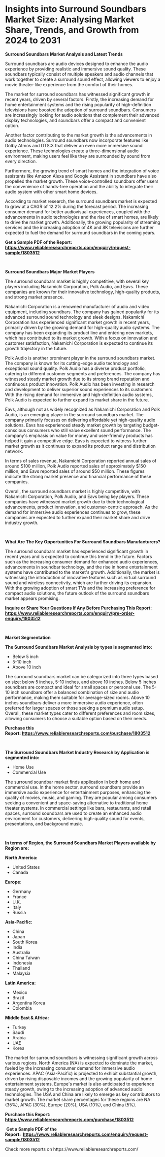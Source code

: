 <p><h1>Insights into Surround Soundbars Market Size: Analysing Market Share, Trends, and Growth from 2024 to 2031</h1></p><p><strong>Surround Soundbars Market Analysis and Latest Trends</strong></p>
<p><p>Surround soundbars are audio devices designed to enhance the audio experience by providing realistic and immersive sound quality. These soundbars typically consist of multiple speakers and audio channels that work together to create a surround sound effect, allowing viewers to enjoy a movie theater-like experience from the comfort of their homes.</p><p>The market for surround soundbars has witnessed significant growth in recent years, driven by several factors. Firstly, the increasing demand for home entertainment systems and the rising popularity of high-definition televisions have boosted the adoption of surround soundbars. Consumers are increasingly looking for audio solutions that complement their advanced display technologies, and soundbars offer a compact and convenient option.</p><p>Another factor contributing to the market growth is the advancements in audio technologies. Surround soundbars now incorporate features like Dolby Atmos and DTS:X that deliver an even more immersive sound experience. These technologies create a three-dimensional audio environment, making users feel like they are surrounded by sound from every direction.</p><p>Furthermore, the growing trend of smart homes and the integration of voice assistants like Amazon Alexa and Google Assistant in soundbars have also propelled the market growth. These voice-controlled soundbars offer users the convenience of hands-free operation and the ability to integrate their audio system with other smart home devices.</p><p>According to market research, the surround soundbars market is expected to grow at a CAGR of 12.2% during the forecast period. The increasing consumer demand for better audiovisual experiences, coupled with the advancements in audio technologies and the rise of smart homes, are likely to drive the market growth. Additionally, the growing popularity of streaming services and the increasing adoption of 4K and 8K televisions are further expected to fuel the demand for surround soundbars in the coming years.</p></p>
<p><strong>Get a Sample PDF of the Report:&nbsp; <a href="https://www.reliableresearchreports.com/enquiry/request-sample/1803512">https://www.reliableresearchreports.com/enquiry/request-sample/1803512</a></strong></p>
<p>&nbsp;</p>
<p><strong>Surround Soundbars Major Market Players</strong></p>
<p><p>The surround soundbars market is highly competitive, with several key players including Nakamichi Corporation, Polk Audio, and Eavs. These companies are known for their innovative technology, high-quality products, and strong market presence.</p><p>Nakamichi Corporation is a renowned manufacturer of audio and video equipment, including soundbars. The company has gained popularity for its advanced surround sound technology and sleek designs. Nakamichi Corporation has experienced significant market growth in recent years, primarily driven by the growing demand for high-quality audio systems. The company has been expanding its product line and entering new markets, which has contributed to its market growth. With a focus on innovation and customer satisfaction, Nakamichi Corporation is expected to continue its growth trajectory in the future.</p><p>Polk Audio is another prominent player in the surround soundbars market. The company is known for its cutting-edge audio technology and exceptional sound quality. Polk Audio has a diverse product portfolio, catering to different customer segments and preferences. The company has witnessed steady market growth due to its strong brand reputation and continuous product innovation. Polk Audio has been investing in research and development to deliver superior sound experiences to its customers. With the rising demand for immersive and high-definition audio systems, Polk Audio is expected to further expand its market share in the future.</p><p>Eavs, although not as widely recognized as Nakamichi Corporation and Polk Audio, is an emerging player in the surround soundbars market. The company primarily focuses on delivering affordable yet high-quality audio solutions. Eavs has experienced steady market growth by targeting budget-conscious consumers who still value excellent sound performance. The company's emphasis on value for money and user-friendly products has helped it gain a competitive edge. Eavs is expected to witness further market growth as it continues to expand its product range and distribution network.</p><p>In terms of sales revenue, Nakamichi Corporation reported annual sales of around $100 million, Polk Audio reported sales of approximately $150 million, and Eavs reported sales of around $50 million. These figures indicate the strong market presence and financial performance of these companies.</p><p>Overall, the surround soundbars market is highly competitive, with Nakamichi Corporation, Polk Audio, and Eavs being key players. These companies have witnessed market growth due to their technological advancements, product innovation, and customer-centric approach. As the demand for immersive audio experiences continues to grow, these companies are expected to further expand their market share and drive industry growth.</p></p>
<p>&nbsp;</p>
<p><strong>What Are The Key Opportunities For Surround Soundbars Manufacturers?</strong></p>
<p><p>The surround soundbars market has experienced significant growth in recent years and is expected to continue this trend in the future. Factors such as the increasing consumer demand for enhanced audio experiences, advancements in soundbar technology, and the rise in home entertainment systems have contributed to the market's growth. Additionally, the market is witnessing the introduction of innovative features such as virtual surround sound and wireless connectivity, which are further driving its expansion. With the growing adoption of smart TVs and the increasing preference for compact audio solutions, the future outlook of the surround soundbars market appears promising.</p></p>
<p><strong>Inquire or Share Your Questions If Any Before Purchasing This Report: <a href="https://www.reliableresearchreports.com/enquiry/pre-order-enquiry/1803512">https://www.reliableresearchreports.com/enquiry/pre-order-enquiry/1803512</a></strong></p>
<p>&nbsp;</p>
<p><strong>Market Segmentation</strong></p>
<p><strong>The Surround Soundbars Market Analysis by types is segmented into:</strong></p>
<p><ul><li>Below 5 inch</li><li>5-10 inch</li><li>Above 10 inch</li></ul></p>
<p><p>The surround soundbars market can be categorized into three types based on size: below 5 inches, 5-10 inches, and above 10 inches. Below 5 inches soundbars are compact and ideal for small spaces or personal use. The 5-10 inch soundbars offer a balanced combination of size and audio performance, making them suitable for average-sized rooms. Above 10 inches soundbars deliver a more immersive audio experience, often preferred for larger spaces or those seeking a premium audio setup. Overall, these market types cater to different preferences and room sizes, allowing consumers to choose a suitable option based on their needs.</p></p>
<p><strong>Purchase this Report:&nbsp;<a href="https://www.reliableresearchreports.com/purchase/1803512">https://www.reliableresearchreports.com/purchase/1803512</a></strong></p>
<p>&nbsp;</p>
<p><strong>The Surround Soundbars Market Industry Research by Application is segmented into:</strong></p>
<p><ul><li>Home Use</li><li>Commercial Use</li></ul></p>
<p><p>The surround soundbar market finds application in both home and commercial use. In the home sector, surround soundbars provide an immersive audio experience for entertainment purposes, enhancing the quality of movies, music, and gaming. They are popular among consumers seeking a convenient and space-saving alternative to traditional home theater systems. In commercial settings like bars, restaurants, and retail spaces, surround soundbars are used to create an enhanced audio environment for customers, delivering high-quality sound for events, presentations, and background music.</p></p>
<p>&nbsp;</p>
<p><strong>In terms of Region, the Surround Soundbars Market Players available by Region are:</strong></p>
<p>
    <p> <strong> North America: </strong>
        <ul>
            <li>United States</li>
            <li>Canada</li>
        </ul>
        </p> 
    <p> <strong> Europe: </strong>
        <ul>
            <li>Germany</li>
            <li>France</li>
            <li>U.K.</li>
            <li>Italy</li>
            <li>Russia</li>
        </ul>
        </p> 
    <p> <strong> Asia-Pacific: </strong>
        <ul>
            <li>China</li>
            <li>Japan</li>
            <li>South Korea</li>
            <li>India</li>
            <li>Australia</li>
            <li>China Taiwan</li>
            <li>Indonesia</li>
            <li>Thailand</li>
            <li>Malaysia</li>
        </ul>
        </p> 
    <p> <strong> Latin America: </strong>
        <ul>
            <li>Mexico</li>
            <li>Brazil</li>
            <li>Argentina Korea</li>
            <li>Colombia</li>
        </ul>
        </p> 
    <p> <strong> Middle East & Africa: </strong>
        <ul>
            <li>Turkey</li>
            <li>Saudi</li>
            <li>Arabia</li>
            <li>UAE</li>
            <li>Korea</li>
        </ul>
    </p>
    </p>
<p><p>The market for surround soundbars is witnessing significant growth across various regions. North America (NA) is expected to dominate the market, fueled by the increasing consumer demand for immersive audio experiences. APAC (Asia-Pacific) is projected to exhibit substantial growth, driven by rising disposable incomes and the growing popularity of home entertainment systems. Europe's market is also anticipated to experience steady growth, owing to the increasing adoption of advanced audio technologies. The USA and China are likely to emerge as key contributors to market growth. The market share percentages for these regions are NA (35%), APAC (30%), Europe (20%), USA (10%), and China (5%).</p></p>
<p><strong>Purchase this Report: <a href="https://www.reliableresearchreports.com/purchase/1803512">https://www.reliableresearchreports.com/purchase/1803512</a></strong></p>
<p>&nbsp;<strong>Get a Sample PDF of the Report:&nbsp;&nbsp;<a href="https://www.reliableresearchreports.com/enquiry/request-sample/1803512">https://www.reliableresearchreports.com/enquiry/request-sample/1803512</a></strong></p>
<p><strong></strong></p>
<p>Check more reports on https://www.reliableresearchreports.com/</p>